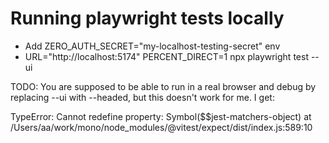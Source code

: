 # Running playwright tests locally

- Add ZERO_AUTH_SECRET="my-localhost-testing-secret" env
- URL="http://localhost:5174" PERCENT_DIRECT=1 npx playwright test --ui

TODO: You are supposed to be able to run in a real browser and debug by
replacing --ui with --headed, but this doesn't work for me. I get:

TypeError: Cannot redefine property: Symbol($$jest-matchers-object)
at /Users/aa/work/mono/node_modules/@vitest/expect/dist/index.js:589:10
